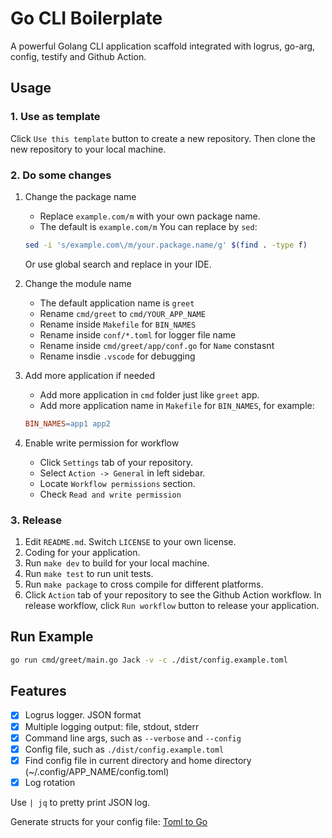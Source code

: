 # Go CLI Boilerplate

A powerful Golang CLI application scaffold integrated with logrus, go-arg, config, testify and Github Action.

## Usage

### 1. Use as template

Click `Use this template` button to create a new repository. Then clone the new repository to your local machine.

### 2. Do some changes

1. Change the package name
    + Replace `example.com/m` with your own package name.
    + The default is `example.com/m` You can replace by `sed`:

    ```bash
    sed -i 's/example.com\/m/your.package.name/g' $(find . -type f)
    ```

    Or use global search and replace in your IDE.

2. Change the module name
    + The default application name is `greet`
    + Rename `cmd/greet` to `cmd/YOUR_APP_NAME`
    + Rename inside `Makefile` for `BIN_NAMES`
    + Rename inside `conf/*.toml` for logger file name
    + Rename inside `cmd/greet/app/conf.go` for `Name` constasnt
    + Rename insdie `.vscode` for debugging

3. Add more application if needed
    + Add more application in `cmd` folder just like `greet` app.
    + Add more application name in `Makefile` for `BIN_NAMES`, for example:

    ```makefile
    BIN_NAMES=app1 app2
    ```

4. Enable write permission for workflow
    + Click `Settings` tab of your repository.
    + Select `Action -> General` in left sidebar.
    + Locate `Workflow permissions` section.
    + Check `Read and write permission`

### 3. Release

1. Edit `README.md`. Switch `LICENSE` to your own license.
2. Coding for your application.
3. Run `make dev` to build for your local machine.
4. Run `make test` to run unit tests.
5. Run `make package` to cross compile for different platforms.
6. Click `Action` tab of your repository to see the Github Action workflow. In release workflow, click `Run workflow` button to release your application.

## Run Example

```bash
go run cmd/greet/main.go Jack -v -c ./dist/config.example.toml
```

## Features

+ [x] Logrus logger. JSON format
+ [x] Multiple logging output: file, stdout, stderr
+ [x] Command line args, such as `--verbose` and `--config`
+ [x] Config file, such as `./dist/config.example.toml`
+ [x] Find config file in current directory and home directory (~/.config/APP_NAME/config.toml)
+ [x] Log rotation

Use `| jq` to pretty print JSON log.

Generate structs for your config file: [Toml to Go](https://xuri.me/toml-to-go/)
